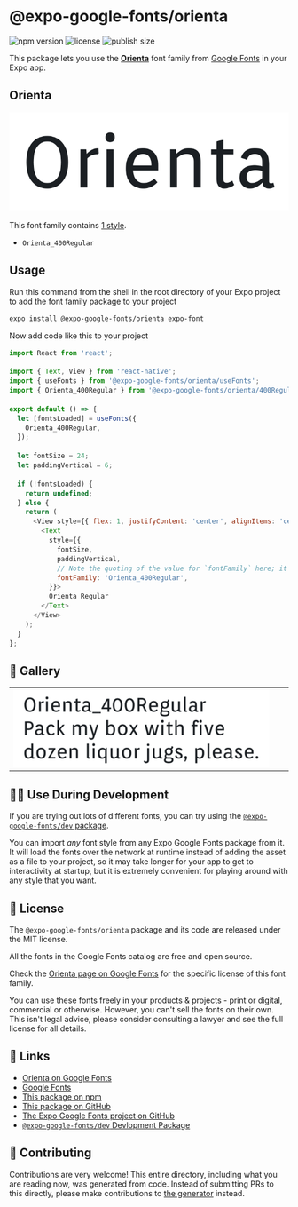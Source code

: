 # @expo-google-fonts/orienta

![npm version](https://flat.badgen.net/npm/v/@expo-google-fonts/orienta)
![license](https://flat.badgen.net/github/license/expo/google-fonts)
![publish size](https://flat.badgen.net/packagephobia/install/@expo-google-fonts/orienta)

This package lets you use the [**Orienta**](https://fonts.google.com/specimen/Orienta) font family from [Google Fonts](https://fonts.google.com/) in your Expo app.

## Orienta

![Orienta](./font-family.png)

This font family contains [1 style](#-gallery).

- `Orienta_400Regular`

## Usage

Run this command from the shell in the root directory of your Expo project to add the font family package to your project
```sh
expo install @expo-google-fonts/orienta expo-font
```

Now add code like this to your project
```js
import React from 'react';

import { Text, View } from 'react-native';
import { useFonts } from '@expo-google-fonts/orienta/useFonts';
import { Orienta_400Regular } from '@expo-google-fonts/orienta/400Regular';

export default () => {
  let [fontsLoaded] = useFonts({
    Orienta_400Regular,
  });

  let fontSize = 24;
  let paddingVertical = 6;

  if (!fontsLoaded) {
    return undefined;
  } else {
    return (
      <View style={{ flex: 1, justifyContent: 'center', alignItems: 'center' }}>
        <Text
          style={{
            fontSize,
            paddingVertical,
            // Note the quoting of the value for `fontFamily` here; it expects a string!
            fontFamily: 'Orienta_400Regular',
          }}>
          Orienta Regular
        </Text>
      </View>
    );
  }
};

```

## 🔡 Gallery


||||
|-|-|-|
|![Orienta_400Regular](.//400Regular/Orienta_400Regular.ttf.png)||||


## 👩‍💻 Use During Development

If you are trying out lots of different fonts, you can try using the [`@expo-google-fonts/dev` package](https://github.com/freeboub/google-fonts/tree/master/font-packages/dev#readme).

You can import *any* font style from any Expo Google Fonts package from it. It will load the fonts
over the network at runtime instead of adding the asset as a file to your project, so it may take longer
for your app to get to interactivity at startup, but it is extremely convenient
for playing around with any style that you want.

## 📖 License

The `@expo-google-fonts/orienta` package and its code are released under the MIT license.

All the fonts in the Google Fonts catalog are free and open source.

Check the [Orienta page on Google Fonts](https://fonts.google.com/specimen/Orienta) for the specific license of this font family.

You can use these fonts freely in your products & projects - print or digital, commercial or otherwise. However, you can't sell the fonts on their own. This isn't legal advice, please consider consulting a lawyer and see the full license for all details.

## 🔗 Links

- [Orienta on Google Fonts](https://fonts.google.com/specimen/Orienta)
- [Google Fonts](https://fonts.google.com/)
- [This package on npm](https://www.npmjs.com/package/@expo-google-fonts/orienta)
- [This package on GitHub](https://github.com/freeboub/google-fonts/tree/master/font-packages/orienta)
- [The Expo Google Fonts project on GitHub](https://github.com/freeboub/google-fonts)
- [`@expo-google-fonts/dev` Devlopment Package](https://github.com/freeboub/google-fonts/tree/master/font-packages/dev)

## 🤝 Contributing

Contributions are very welcome! This entire directory, including what you are reading now, was generated from code. Instead of submitting PRs to this directly, please make contributions to [the generator](https://github.com/freeboub/google-fonts/tree/master/packages/generator) instead.
